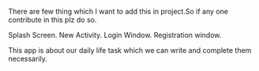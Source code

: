 There are few thing which I want to add this in project.So if any one contribute in this plz do so.

Splash Screen. New Activity. Login Window. Registration window.

This app is about our daily life task which we can write and complete them necessarily.
